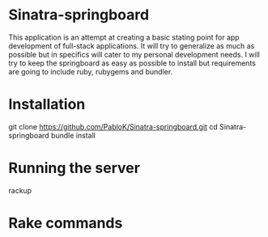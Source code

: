 Sinatra-springboard
===================

This application is an attempt at creating a basic stating point for app development of full-stack applications. It will try to generalize as much as possible but in specifics will cater to my personal development needs. I will try to keep the springboard as easy as possible to install but requirements are going to include ruby, rubygems and bundler.


Installation
============
git clone https://github.com/PabloK/Sinatra-springboard.git
cd Sinatra-springboard
bundle install

Running the server
==================
rackup

Rake commands
=============
